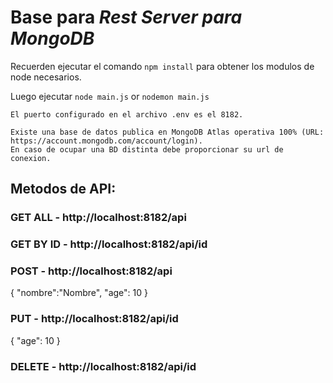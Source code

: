 # Base para *Rest Server para MongoDB*

Recuerden ejecutar el comando `npm install` para obtener los modulos de node necesarios.

Luego ejecutar `node main.js` or `nodemon main.js`

```
El puerto configurado en el archivo .env es el 8182. 

Existe una base de datos publica en MongoDB Atlas operativa 100% (URL: https://account.mongodb.com/account/login). 
En caso de ocupar una BD distinta debe proporcionar su url de conexion.
```

## Metodos de API:

### GET ALL - http://localhost:8182/api
### GET BY ID - http://localhost:8182/api/id
### POST - http://localhost:8182/api

{
    "nombre":"Nombre",
    "age": 10
}

### PUT - http://localhost:8182/api/id

{
    "age": 10
}

### DELETE - http://localhost:8182/api/id

